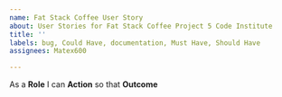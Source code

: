 ```yaml
---
name: Fat Stack Coffee User Story
about: User Stories for Fat Stack Coffee Project 5 Code Institute
title: ''
labels: bug, Could Have, documentation, Must Have, Should Have
assignees: Matex600

---
```


As a **Role** I can **Action** so that **Outcome**
